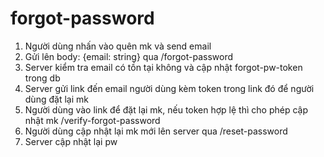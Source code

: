 # forgot-password

1. Người dùng nhấn vào quên mk và send email
2. Gửi lên body: {email: string} qua /forgot-password
3. Server kiểm tra email có tồn tại không và cập nhật forgot-pw-token trong db
4. Server gửi link đến email người dùng kèm token trong link đó để người dùng đặt lại mk
5. Người dùng vào link để đặt lại mk, nếu token hợp lệ thì cho phép cập nhật mk /verify-forgot-password
6. Người dùng cập nhật lại mk mới lên server qua /reset-password
7. Server cập nhật lại pw
